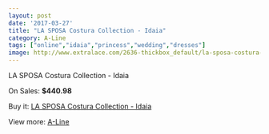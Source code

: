 ```yaml
---
layout: post
date: '2017-03-27'
title: "LA SPOSA Costura Collection - Idaia"
category: A-Line
tags: ["online","idaia","princess","wedding","dresses"]
image: http://www.extralace.com/2636-thickbox_default/la-sposa-costura-collection-idaia.jpg
---
```

LA SPOSA Costura Collection - Idaia

On Sales: **$440.98**
<a href="https://www.extralace.com/a-line/1251-la-sposa-costura-collection-idaia.html"><amp-img layout="responsive" width="600" height="600" src="//www.extralace.com/2636-thickbox_default/la-sposa-costura-collection-idaia.jpg" alt="LA SPOSA Costura Collection - Idaia 0" /></a>

Buy it: [LA SPOSA Costura Collection - Idaia](https://www.extralace.com/a-line/1251-la-sposa-costura-collection-idaia.html "LA SPOSA Costura Collection - Idaia")

View more: [A-Line](https://www.extralace.com/2-a-line "A-Line")